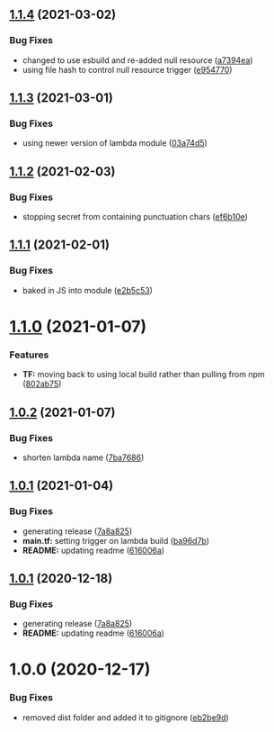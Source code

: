 ## [1.1.4](http://bitbucket.org/adaptavistlabs/module-secret-generator/compare/v1.1.3...v1.1.4) (2021-03-02)


### Bug Fixes

* changed to use esbuild and re-added null resource ([a7394ea](http://bitbucket.org/adaptavistlabs/module-secret-generator/commits/a7394ea6d355ff3b3adc929cad33b027a1bc78e1))
* using file hash to control null resource trigger ([e954770](http://bitbucket.org/adaptavistlabs/module-secret-generator/commits/e9547705b309ea1076a40a45bd91366c7836a971))

## [1.1.3](http://bitbucket.org/adaptavistlabs/module-secret-generator/compare/v1.1.2...v1.1.3) (2021-03-01)


### Bug Fixes

* using newer version of lambda module ([03a74d5](http://bitbucket.org/adaptavistlabs/module-secret-generator/commits/03a74d5295057c8777d74941031dc364002846b2))

## [1.1.2](http://bitbucket.org/adaptavistlabs/module-secret-generator/compare/v1.1.1...v1.1.2) (2021-02-03)


### Bug Fixes

* stopping secret from containing punctuation chars ([ef6b10e](http://bitbucket.org/adaptavistlabs/module-secret-generator/commits/ef6b10e774c4cc5107273f8682a6f2c9537a835b))

## [1.1.1](http://bitbucket.org/adaptavistlabs/module-secret-generator/compare/v1.1.0...v1.1.1) (2021-02-01)


### Bug Fixes

* baked in JS into module ([e2b5c53](http://bitbucket.org/adaptavistlabs/module-secret-generator/commits/e2b5c531f48bcfd7d61f6455a24b693171735868))

# [1.1.0](http://bitbucket.org/adaptavistlabs/module-secret-generator/compare/v1.0.2...v1.1.0) (2021-01-07)


### Features

* **TF:** moving back to using local build rather than pulling from npm ([802ab75](http://bitbucket.org/adaptavistlabs/module-secret-generator/commits/802ab755ab9705ef427213de64bcbf3e4cd65d0f))

## [1.0.2](http://bitbucket.org/adaptavistlabs/module-secret-generator/compare/v1.0.1...v1.0.2) (2021-01-07)


### Bug Fixes

* shorten lambda name ([7ba7686](http://bitbucket.org/adaptavistlabs/module-secret-generator/commits/7ba768684a4fde9622e6ee9991b7a783d7f9f607))

## [1.0.1](http://bitbucket.org/adaptavistlabs/module-secret-generator/compare/v1.0.0...v1.0.1) (2021-01-04)


### Bug Fixes

* generating release ([7a8a825](http://bitbucket.org/adaptavistlabs/module-secret-generator/commits/7a8a82529e039056e9e4c0a42e59a4f79de26776))
* **main.tf:** setting trigger on lambda build ([ba96d7b](http://bitbucket.org/adaptavistlabs/module-secret-generator/commits/ba96d7b724cc7627fcd5c0753903b05d219b5f3d))
* **README:** updating readme ([616006a](http://bitbucket.org/adaptavistlabs/module-secret-generator/commits/616006aad81495170c1abef558dc4953fb4bdfc8))

## [1.0.1](http://bitbucket.org/adaptavistlabs/module-secret-generator/compare/v1.0.0...v1.0.1) (2020-12-18)


### Bug Fixes

* generating release ([7a8a825](http://bitbucket.org/adaptavistlabs/module-secret-generator/commits/7a8a82529e039056e9e4c0a42e59a4f79de26776))
* **README:** updating readme ([616006a](http://bitbucket.org/adaptavistlabs/module-secret-generator/commits/616006aad81495170c1abef558dc4953fb4bdfc8))

# 1.0.0 (2020-12-17)


### Bug Fixes

* removed dist folder and added it to gitignore ([eb2be9d](http://bitbucket.org/adaptavistlabs/module-secret-generator/commits/eb2be9d5423b25b91ec3d30543cd0989f99570d3))
